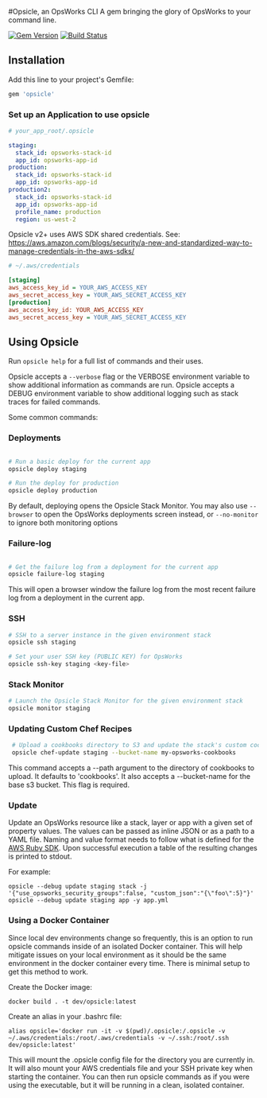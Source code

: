 #Opsicle, an OpsWorks CLI
A gem bringing the glory of OpsWorks to your command line.

[![Gem Version](https://badge.fury.io/rb/opsicle.png)](http://badge.fury.io/rb/opsicle)
[![Build Status](https://travis-ci.org/sportngin/opsicle.png?branch=master)](https://travis-ci.org/sportngin/opsicle)

## Installation
Add this line to your project's Gemfile:

```ruby
gem 'opsicle'
```

### Set up an Application to use opsicle

```yaml
# your_app_root/.opsicle

staging:
  stack_id: opsworks-stack-id
  app_id: opsworks-app-id
production:
  stack_id: opsworks-stack-id
  app_id: opsworks-app-id
production2:
  stack_id: opsworks-stack-id
  app_id: opsworks-app-id
  profile_name: production
  region: us-west-2
```

Opsicle v2+ uses AWS SDK shared credentials.  See: https://aws.amazon.com/blogs/security/a-new-and-standardized-way-to-manage-credentials-in-the-aws-sdks/
```ini
# ~/.aws/credentials

[staging]
aws_access_key_id = YOUR_AWS_ACCESS_KEY
aws_secret_access_key = YOUR_AWS_SECRET_ACCESS_KEY
[production]
aws_access_key_id: YOUR_AWS_ACCESS_KEY
aws_secret_access_key = YOUR_AWS_SECRET_ACCESS_KEY
```

## Using Opsicle

Run `opsicle help` for a full list of commands and their uses.

Opsicle accepts a `--verbose` flag or the VERBOSE environment variable to show additional information as commands are run.
Opsicle accepts a DEBUG environment variable to show additional logging such as stack traces for failed commands.

Some common commands:

### Deployments
```bash

# Run a basic deploy for the current app
opsicle deploy staging

# Run the deploy for production
opsicle deploy production

```
By default, deploying opens the Opsicle Stack Monitor.
You may also use `--browser` to open the OpsWorks deployments screen instead,
or `--no-monitor` to ignore both monitoring options

### Failure-log
```bash

# Get the failure log from a deployment for the current app
opsicle failure-log staging
```

This will open a browser window the failure log from the most recent failure log from
a deployment in the current app.

### SSH
```bash
# SSH to a server instance in the given environment stack
opsicle ssh staging

# Set your user SSH key (PUBLIC KEY) for OpsWorks
opsicle ssh-key staging <key-file>

```

### Stack Monitor
```bash
# Launch the Opsicle Stack Monitor for the given environment stack
opsicle monitor staging

```
### Updating Custom Chef Recipes
```bash
 # Upload a cookbooks directory to S3 and update the stack's custom cookbooks
 opsicle chef-update staging --bucket-name my-opsworks-cookbooks

```
This command accepts a --path argument to the directory of cookbooks to upload. It defaults to 'cookbooks'.
It also accepts a --bucket-name for the base s3 bucket. This flag is required.

### Update
Update an OpsWorks resource like a stack, layer or app with a given set of property values.
The values can be passed as inline JSON or as a path to a YAML file.
Naming and value format needs to follow what is defined for the [AWS Ruby SDK](http://docs.aws.amazon.com/AWSRubySDK/latest/AWS/OpsWorks/Client.html).
Upon successful execution a table of the resulting changes is printed to stdout.

For example:
```
opsicle --debug update staging stack -j '{"use_opsworks_security_groups":false, "custom_json":"{\"foo\":5}"}'
opsicle --debug update staging app -y app.yml
```

### Using a Docker Container
Since local dev environments change so frequently, this is an option to run opsicle commands inside of an isolated Docker container. This
will help mitigate issues on your local environment as it should be the same environment in the docker container every time. There is minimal
setup to get this method to work.

Create the Docker image:
```
docker build . -t dev/opsicle:latest
```

Create an alias in your .bashrc file:
```
alias opsicle='docker run -it -v $(pwd)/.opsicle:/.opsicle -v ~/.aws/credentials:/root/.aws/credentials -v ~/.ssh:/root/.ssh dev/opsicle:latest'
```

This will mount the .opsicle config file for the directory you are currently in. It will also mount your AWS credentials file and your SSH private key when starting the container.
You can then run opsicle commands as if you were using the executable, but it will be running in a clean, isolated container.

